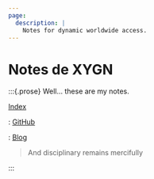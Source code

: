 ```yaml
---
page:
  description: |
    Notes for dynamic worldwide access.
---
```


# Notes de XYGN

:::{.prose}
Well... these are my notes.

[Index](https://n.xygn.us/-/)


: [GitHub](https://github.com/xygn)

: [Blog](https://xygn.us)

> And disciplinary remains mercifully

:::

<!---## Recent [[Blog]] posts>
<```query {.timeline}>
tag:blog/**
``` --->

